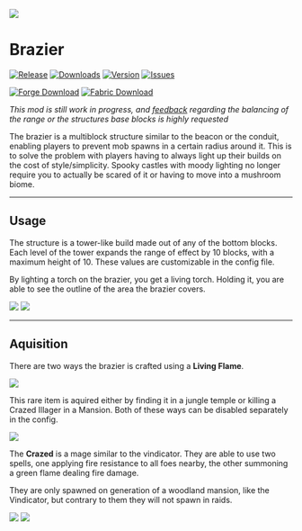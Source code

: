 [ISSUES]: https://github.com/PssbleTrngle/Brazier/issues
[FORGE]: https://www.curseforge.com/minecraft/mc-mods/brazier
[FABRIC]: https://www.curseforge.com/minecraft/mc-mods/brazier-fabric
[DOWNLOAD]: https://www.curseforge.com/minecraft/mc-mods/brazier/files

![](https://cloud.somethingcatchy.net/s/PAAcwsoT8FrkPRf/preview)

# Brazier
[![Release](https://img.shields.io/github/v/release/PssbleTrngle/Brazier?label=Version&sort=semver)][DOWNLOAD]
[![Downloads](http://cf.way2muchnoise.eu/full_brazier_downloads.svg)][FORGE]
[![Version](http://cf.way2muchnoise.eu/versions/brazier.svg)][DOWNLOAD]
[![Issues](https://img.shields.io/github/issues/PssbleTrngle/brazier?label=Issues)][ISSUES]

[![Forge Download](https://img.shields.io/badge/Download%20for-Forge-red?style=for-the-badge&logo=curseforge)][FORGE]
[![Fabric Download](https://img.shields.io/badge/Download%20for-Fabric-blue?style=for-the-badge&logo=curseforge)][FABRIC]

*This mod is still work in progress, and [feedback][ISSUES] regarding the balancing of the range or the structures base blocks is highly requested*

The brazier is a multiblock structure similar to the beacon or the conduit, enabling players to prevent mob spawns in a certain radius around it.
This is to solve the problem with players having to always light up their builds on the cost of style/simplicity. 
Spooky castles with moody lighting no longer require you to actually be scared of it or having to move into a mushroom biome.

---

## Usage

The structure is a tower-like build made out of any of the bottom blocks. Each level of the tower expands the range of effect by 10 blocks, with a maximum height of 10.
These values are customizable in the config file.

By lighting a torch on the brazier, you get a living torch. Holding it, you are able to see the outline of the area the brazier covers.

![](https://media.forgecdn.net/attachments/308/532/base_blocks.png)
![](https://media.forgecdn.net/attachments/308/537/multiblocks.png)

---

## Aquisition
There are two ways the brazier is crafted using a **Living Flame**.

![](https://media.forgecdn.net/attachments/308/533/crafting.png)

This rare item is aquired either by finding it in a jungle temple or killing a Crazed Illager in a Mansion.
Both of these ways can be disabled separately in the config.

![](https://media.forgecdn.net/attachments/308/536/loot.png)

The **Crazed** is a mage similar to the vindicator. They are able to use two spells, one applying fire resistance to all foes nearby, the other summoning a green flame dealing fire damage.

They are only spawned on generation of a woodland mansion, like the Vindicator, but contrary to them they will not spawn in raids.

![](https://media.forgecdn.net/attachments/308/535/crazed_standing.png)
![](https://media.forgecdn.net/attachments/308/534/crazed_casting.png)

